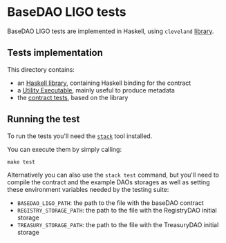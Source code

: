 # BaseDAO LIGO tests

BaseDAO LIGO tests are implemented in Haskell, using `cleveland` [library](https://gitlab.com/morley-framework/morley/-/tree/master/code/cleveland).

## Tests implementation

This directory contains:
- an [Haskell library](./src), containing Haskell binding for the contract
- a [Utility Executable](./app), mainly useful to produce metadata
- the [contract tests](./test), based on the library

## Running the test

To run the tests you'll need the [`stack`](https://haskellstack.org) tool installed.

You can execute them by simply calling:
```
make test
```

Alternatively you can also use the `stack test` command, but you'll need to
compile the contract and the example DAOs storages as well as setting these
environment variables needed by the testing suite:
- `BASEDAO_LIGO_PATH`: the path to the file with the baseDAO contract
- `REGISTRY_STORAGE_PATH`: the path to the file with the RegistryDAO initial storage
- `TREASURY_STORAGE_PATH`: the path to the file with the TreasuryDAO initial storage
